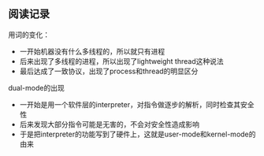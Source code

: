 ## 阅读记录
用词的变化：
- 一开始机器没有什么多线程的，所以就只有进程
- 后来出现了多线程的进程，所以出现了lightweight thread这种说法
- 最后达成了一致协议，出现了process和thread的明显区分

dual-mode的出现
- 一开始是用一个软件层的interpreter，对指令做逐步的解析，同时检查其安全性
- 后来发现大部分指令可能是无害的，不会对安全性造成影响
- 于是把interpreter的功能写到了硬件上，这就是user-mode和kernel-mode的由来

